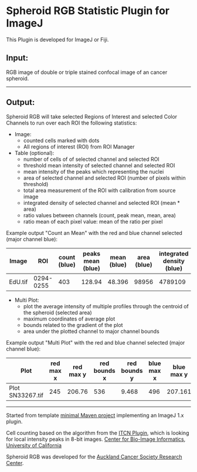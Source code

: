Spheroid RGB Statistic Plugin for ImageJ
========================================

This Plugin is developed for ImageJ or Fiji.

Input:
------
RGB image of double or triple stained confocal image of an cancer spheroid.

---

Output:
-------
Spheroid RGB will take selected Regions of Interest and selected Color
Channels to run over each ROI the following statistics:

- Image:
    - counted cells marked with dots
    - All regions of interest (ROI) from ROI Manager
- Table (optional):
    - number of cells of of selected channel and selected ROI
    - threshold mean intensity of selected channel and selected ROI
    - mean intensity of the peaks which representing the nuclei
    - area of selected channel and selected ROI (number of pixels within threshold)
    - total area measurement of the ROI with calibration from source image
    - integrated density of selected channel and selected ROI (mean * area)
    - ratio values between channels (count, peak mean, mean, area)
    - ratio mean of each pixel value: mean of the ratio per pixel
    
    
Example output "Count an Mean" with the red and blue channel selected (major channel blue):

| Image   | ROI       | count (blue) | peaks mean (blue) | mean (blue) | area (blue) | integrated density (blue) | count (red) | peaks mean (red) | mean (red) | area (red) | integrated density (red) | total area (pixel) | total area (mm) | count ratio | peaks mean ratio | mean ratio | area fraction | ratio mean |
|---------|-----------|--------------|-------------------|-------------|-------------|---------------------------|-------------|------------------|------------|------------|--------------------------|--------------------|-----------------|-------------|------------------|------------|---------------|------------|
| EdU.tif | 0294-0255 | 403          | 128.94            | 48.396      | 98956       | 4789109                   | 193         | 130.969          | 27.152     | 67998      | 1846250                  | 98956              | 33018.352       | 0.479       | 1.016            | 2.706      | 0.687         | 0.42       |

- Multi Plot:
    - plot the average intensity of multiple profiles through the centroid of the spheroid (selected area)
    - maximum coordinates of average plot
    - bounds related to the gradient of the plot 
    - area under the plotted channel to major channel bounds
    
Example output "Multi Plot" with the red and blue channel selected (major channel blue):
    
| Plot             | red max x | red max y | red bounds x | red bounds y | blue max x | blue max y | blue bounds x | blue bounds y | red area (blue bounds) | blue area (blue bounds) |
|------------------|-----------|-----------|--------------|--------------|------------|------------|---------------|---------------|------------------------|-------------------------|
| Plot SN33267.tif | 245       | 206.76    | 536          | 9.468        | 496        | 207.161    | 641           | 7.918         | 67875.963              | 60766.86                |


---

Started from template [minimal Maven project](https://github.com/imagej/minimal-ij1-plugin/archive/master.zip) implementing an ImageJ 1.x plugin.

Cell counting based on the algorithm from the [ITCN Plugin](https://imagej.nih.gov/ij/plugins/itcn.html), which is looking for local intensity peaks in 8-bit images.
[Center for Bio-Image Informatics, University of California](http://bioimage.ucsb.edu/automatic-nuclei-counter-plug-in-for-imagej)

Spheroid RGB was developed for the [Auckland Cancer Society Research Center](https://auckland-northland.cancernz.org.nz/).